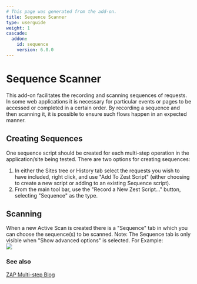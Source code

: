 ```yaml
---
# This page was generated from the add-on.
title: Sequence Scanner
type: userguide
weight: 1
cascade:
  addon:
    id: sequence
    version: 6.0.0
---
```


# Sequence Scanner

This add-on facilitates the recording and scanning sequences of requests. In some web applications it is necessary for particular events or pages to be accessed or completed in a certain order. By recording a sequence and then scanning it, it is possible to ensure such flows happen in an expected manner.

## Creating Sequences

One sequence script should be created for each multi-step operation in the application/site being tested.
There are two options for creating sequences:   

1. In either the Sites tree or History tab select the requests you wish to have included, right click, and use "Add To Zest Script" (either choosing to create a new script or adding to an existing Sequence script).
2. From the main tool bar, use the "Record a New Zest Script..." button, selecting "Sequence" as the type.

## Scanning

When a new Active Scan is created there is a "Sequence" tab in which you can choose the sequence(s) to be scanned. Note: The Sequence tab is only visible when "Show advanced options" is selected. For Example:  
![](/docs/desktop/addons/sequence-scanner/images/ascan-sequence.png)

### See also

[ZAP Multi-step Blog](https://zapmultistep.wordpress.com/)
